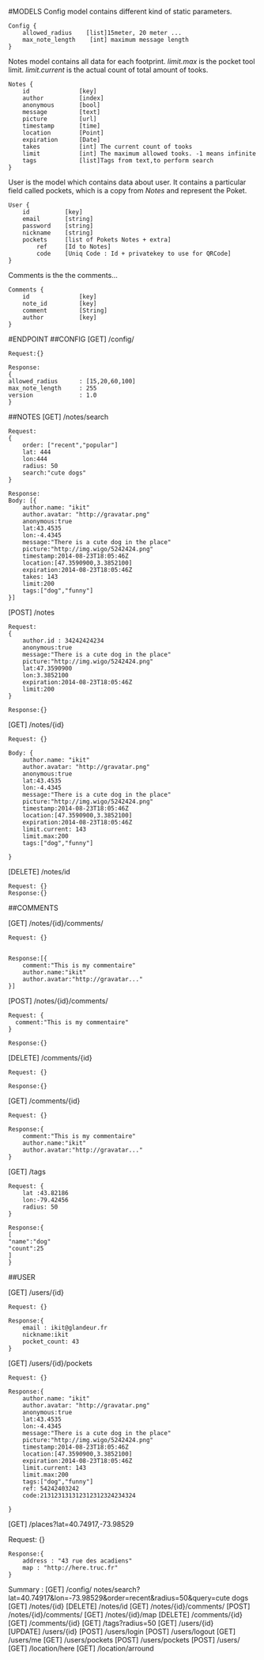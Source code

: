 #MODELS
Config model contains different kind of static parameters.
    
    Config {
        allowed_radius    [list]15meter, 20 meter ...
        max_note_length    [int] maximum message length
    }

Notes model contains all data for each footprint. *limit.max* is the pocket tool limit. *limit.current* is the actual count of total amount of tooks.

    Notes {
        id              [key]
        author          [index]
        anonymous       [bool]
        message         [text]
        picture         [url]
        timestamp       [time]
        location        [Point]
        expiration      [Date]
        takes           [int] The current count of tooks
        limit           [int] The maximum allowed tooks. -1 means infinite
        tags            [list]Tags from text,to perform search
    }

User is the model which contains data about user. It contains a particular field called pockets, which is a copy from *Notes* and represent the Poket.

    User {
        id          [key]
        email       [string]
        password    [string]
        nickname    [string]
        pockets     [list of Pokets Notes + extra]
            ref     [Id to Notes]
            code    [Uniq Code : Id + privatekey to use for QRCode]
    }

Comments is the the comments...

    Comments {
        id              [key]
        note_id         [key]
        comment         [String]
        author          [key]
    }

#ENDPOINT
##CONFIG
[GET] /config/

    Request:{}

    Response:
    {
    allowed_radius      : [15,20,60,100]
    max_note_length     : 255   
    version             : 1.0      
    }

##NOTES
[GET] /notes/search 

    Request: 
    {
        order: ["recent","popular"]
        lat: 444
        lon:444
        radius: 50
        search:"cute dogs"
    }

    Response:
    Body: [{
        author.name: "ikit"
        author.avatar: "http://gravatar.png"
        anonymous:true
        lat:43.4535
        lon:-4.4345
        message:"There is a cute dog in the place"
        picture:"http://img.wigo/5242424.png"
        timestamp:2014-08-23T18:05:46Z
        location:[47.3590900,3.3852100]
        expiration:2014-08-23T18:05:46Z
        takes: 143
        limit:200
        tags:["dog","funny"]
    }]


[POST] /notes
  
    Request: 
    {
        author.id : 34242424234
        anonymous:true
        message:"There is a cute dog in the place"
        picture:"http://img.wigo/5242424.png"
        lat:47.3590900
        lon:3.3852100
        expiration:2014-08-23T18:05:46Z
        limit:200
    }

    Response:{}

[GET] /notes/{id}

    Request: {}
   
    Body: {
        author.name: "ikit"
        author.avatar: "http://gravatar.png"
        anonymous:true
        lat:43.4535
        lon:-4.4345
        message:"There is a cute dog in the place"
        picture:"http://img.wigo/5242424.png"
        timestamp:2014-08-23T18:05:46Z
        location:[47.3590900,3.3852100]
        expiration:2014-08-23T18:05:46Z
        limit.current: 143
        limit.max:200
        tags:["dog","funny"]

    }


[DELETE] /notes/id
    
    Request: {}
    Response:{}

##COMMENTS

[GET] /notes/{id}/comments/
    
    Request: {}


    Response:[{
        comment:"This is my commentaire"
        author.name:"ikit"
        author.avatar:"http://gravatar..."
    }]


[POST] /notes/{id}/comments/
    
    Request: {
      comment:"This is my commentaire"  
    }

    Response:{}


[DELETE] /comments/{id}
    
    Request: {}

    Response:{}

[GET] /comments/{id}
    
    Request: {}

    Response:{
        comment:"This is my commentaire"
        author.name:"ikit"
        author.avatar:"http://gravatar..."
    }

[GET] /tags
    
    Request: {
        lat :43.82186
        lon:-79.42456
        radius: 50
    }

    Response:{
    [
    "name":"dog"
    "count":25
    ]
    }
  


##USER

[GET] /users/{id}

    Request: {}

    Response:{
        email : ikit@glandeur.fr
        nickname:ikit
        pocket_count: 43
    }

[GET] /users/{id}/pockets

    Request: {}

    Response:{
        author.name: "ikit"
        author.avatar: "http://gravatar.png"
        anonymous:true
        lat:43.4535
        lon:-4.4345
        message:"There is a cute dog in the place"
        picture:"http://img.wigo/5242424.png"
        timestamp:2014-08-23T18:05:46Z
        location:[47.3590900,3.3852100]
        expiration:2014-08-23T18:05:46Z
        limit.current: 143
        limit.max:200
        tags:["dog","funny"]
        ref: 54242403242
        code:213123131312312312324234324

    }


[GET] /places?lat=40.74917,-73.98529

Request: {}

    Response:{
        address : "43 rue des acadiens"
        map : "http://here.truc.fr"
    }


Summary : 
[GET] /config/
notes/search?lat=40.74917&lon=-73.98529&order=recent&radius=50&query=cute dogs
[GET] /notes/{id}
[DELETE] /notes/id
[GET] /notes/{id}/comments/
[POST] /notes/{id}/comments/
[GET] /notes/{id}/map
[DELETE] /comments/{id}
[GET] /comments/{id}
[GET] /tags?radius=50
[GET] /users/{id}
[UPDATE] /users/{id}
[POST] /users/login
[POST] /users/logout
[GET]  /users/me
[GET] /users/pockets
[POST] /users/pockets
[POST] /users/
[GET] /location/here
[GET] /location/arround










